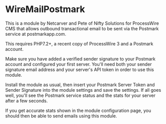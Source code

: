 # WireMailPostmark

This is a module by Netcarver and Pete of Nifty Solutions for ProcessWire CMS that allows outbound transactional email
to be sent via the Postmark service at postmarkapp.com.

This requires PHP7.2+, a recent copy of ProcessWire 3 and a Postmark account.

Make sure you have added a verified sender signature to your Postmark account and configured your first server. You'll
need both your sender signature email address and your server's API token in order to use this module.

Install the module as usual, then insert your Postmark Server Token and Sender Signature into the module settings and
save the settings. If all goes well, you'll see the Postmark service status and the stats for your server after a few
seconds.

If you get accurate stats shown in the module configuration page, you should then be able to send emails using this
module.

